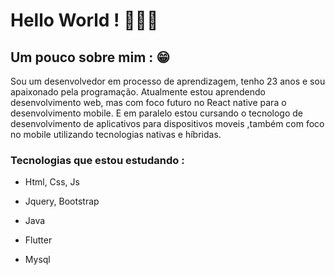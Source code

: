 # Hello World ! 🙋🏾‍♂️

## Um pouco sobre mim : 😁

Sou um desenvolvedor em processo de aprendizagem, tenho 23 anos e sou apaixonado pela programação. Atualmente estou aprendendo desenvolvimento web, mas com foco futuro no React native para o desenvolvimento mobile. E em paralelo estou cursando o tecnologo de desenvolvimento de aplicativos para dispositivos moveis ,também com foco no mobile utilizando tecnologias nativas e híbridas.

### Tecnologias que estou estudando :

-  Html, Css, Js
-  Jquery, Bootstrap

- Java
- Flutter
- Mysql



